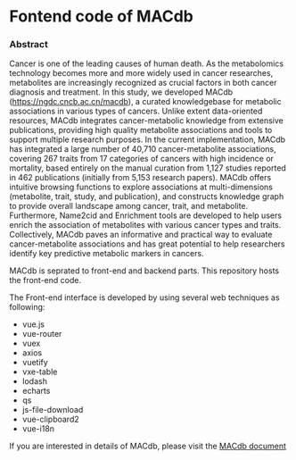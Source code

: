 # Fontend code of MACdb 

### Abstract
Cancer is one of the leading causes of human death. As the metabolomics technology becomes more and more widely used in cancer researches, metabolites are increasingly recognized as crucial factors in both cancer diagnosis and treatment. In this study, we developed MACdb (https://ngdc.cncb.ac.cn/macdb), a curated knowledgebase for metabolic associations in various types of cancers. Unlike extent data-oriented resources, MACdb integrates cancer-metabolic knowledge from extensive publications, providing high quality metabolite associations and tools to support multiple research purposes. In the current implementation, MACdb has integrated a large number of 40,710 cancer-metabolite associations, covering 267 traits from 17 categories of cancers with high incidence or mortality, based entirely on the manual curation from 1,127 studies reported in 462 publications (initially from 5,153 research papers). MACdb offers intuitive browsing functions to explore associations at multi-dimensions (metabolite, trait, study, and publication), and constructs knowledge graph to provide overall landscape among cancer, trait, and metabolite. Furthermore, Name2cid and Enrichment tools are developed to help users enrich the association of metabolites with various cancer types and traits. Collectively, MACdb paves an informative and practical way to evaluate cancer-metabolite associations and has great potential to help researchers identify key predictive metabolic markers in cancers.

MACdb is seprated to front-end and backend parts. This repository hosts the front-end code.

The Front-end interface is developed by using several web techniques as following:

- vue.js
- vue-router
- vuex
- axios
- vuetify
- vxe-table
- lodash
- echarts
- qs
- js-file-download
- vue-clipboard2
- vue-i18n

If you are interested in details of MACdb, please visit the [MACdb document](https://ngdc.cncb.ac.cn/macdb/docs2/#/)

